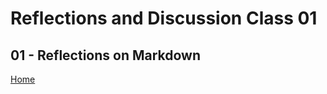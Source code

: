# Reflections and Discussion Class 01

## 01 - Reflections on Markdown

[Home](https://jeremy-adamson.github.io/reading-notes/)
